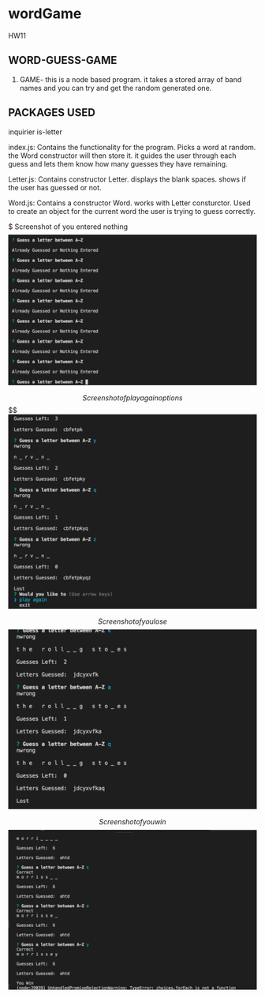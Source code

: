 # wordGame
HW11



WORD-GUESS-GAME
---------------

1. GAME- this is a node based program. it takes a stored array of band names and you can try and get the random generated one. 

PACKAGES USED
-------------
inquirier 
is-letter


index.js: Contains the functionality for the program. Picks a word at random. the Word constructor will then store it. it guides the user through each guess and lets them know how many guesses they have remaining. 

Letter.js: Contains constructor Letter. displays the blank spaces. shows if the user has guessed or not.

Word.js: Contains a constructor Word. works with Letter consturctor. Used to create an object for the current word the user is trying to guess correctly. 











$$$$$ Screenshot of you entered nothing $$$$$$$$
![Screenshot](./images/Nothing.png)



$$$$$$ Screenshot of play again options $$$$$$$$
![Screenshot](./images/options.png)



$$$$$$ Screenshot of you lose $$$$$$$$$$
![Screenshot](./images/lose.png)



$$$$$$ Screenshot of you win $$$$$$
![Screenshot](./images/win.png)